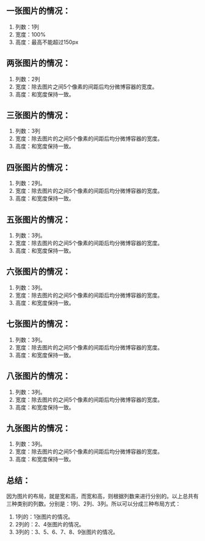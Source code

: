 ## 一张图片的情况：
1. 列数：1列
2. 宽度：100%
3. 高度：最高不能超过150px

## 两张图片的情况：
1. 列数：2列
2. 宽度：除去图片之间5个像素的间距后均分微博容器的宽度。
3. 高度：和宽度保持一致。

## 三张图片的情况：
1. 列数：3列
2. 宽度：除去图片的之间5个像素的间距后均分微博容器的宽度。
3. 高度：和宽度保持一致。

## 四张图片的情况：
1. 列数：2列。
2. 宽度：除去图片的之间5个像素的间距后均分微博容器的宽度。
3. 高度：和宽度保持一致。

## 五张图片的情况：
1. 列数：3列。
2. 宽度：除去图片的之间5个像素的间距后均分微博容器的宽度。
3. 高度：和宽度保持一致。

## 六张图片的情况：
1. 列数：3列。
2. 宽度：除去图片的之间5个像素的间距后均分微博容器的宽度。
3. 高度：和宽度保持一致。

## 七张图片的情况：
1. 列数：3列。
2. 宽度：除去图片的之间5个像素的间距后均分微博容器的宽度。
3. 高度：和宽度保持一致。

## 八张图片的情况：
1. 列数：3列。
2. 宽度：除去图片的之间5个像素的间距后均分微博容器的宽度。
3. 高度：和宽度保持一致。

## 九张图片的情况：
1. 列数：3列。
2. 宽度：除去图片的之间5个像素的间距后均分微博容器的宽度。
3. 高度：和宽度保持一致。


## 总结：
因为图片的布局，就是宽和高，而宽和高，则根据列数来进行分别的。以上总共有三种类别的列数。分别是：1列、2列、3列。所以可以分成三种布局方式：
1. 1列的：1张图片的情况。
2. 2列的：2、4张图片的情况。
3. 3列的：3、5、6、7、8、9张图片的情况。